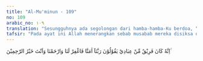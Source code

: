 ```yaml
---
title: "Al-Mu'minun - 109"
no: 109
arabic_no: ١٠٩
translation: "Sesungguhnya ada segolongan dari hamba-hamba-Ku berdoa, “Ya Tuhan kami, kami telah beriman, maka ampunilah kami dan berilah kami rahmat, Engkau adalah pemberi rahmat yang terbaik.”"
tafsir: "Pada ayat ini Allah menerangkan sebab musabab mereka disiksa dan diazab, serta jawaban yang menghina atas permintaan mereka kembali ke dunia. Hinaan itu muncul karena mereka menghina hamba-hamba Allah yang telah beriman, seperti Bilal, Khabbab, shuhaib dan orang-orang mukmin yang lemah lainnya, selalu mendekatkan diri kepada Allah, menegaskan ikrar dan pengakuan keimanan mereka kepada-Nya, membenar-kan para rasul yang telah diutus-Nya, senantiasa meminta ampunan dan memohon rahmat kepada-Nya karena Dialah pemberi rahmat yang sebaik-baiknya. Orang-orang kafir menghadapi orang-orang mukmin itu dengan sikap mengejek, menertawakan, dan menghina. Ayat ini juga menerangkan bahwa kesibukan orang-orang kafir itu mereka mengejek dan menertawakan orang-orang mukmin, membuat mereka lupa mengingat Allah. Sejalan dengan ayat ini, Allah berfirman:\n\nSesungguhnya orang-orang yang berdosa, adalah mereka yang dahulu menertawakan orang-orang yang beriman. Dan apabila mereka (orang-orang yang beriman) melintas di hadapan mereka, mereka saling mengedip-ngedipkan matanya, dan apabila kembali kepada kaumnya, mereka kembali dengan gembira ria. Dan apabila mereka melihat (orang-orang mukmin), mereka mengatakan, \"Sesungguhnya mereka benar-benar orang-orang sesat,\" padahal (orang-orang yang berdosa itu), mereka tidak diutus sebagai penjaga (orang-orang mukmin). (al-Muthaffifin/83: 29-33)"
---
```

اِنَّهٗ كَانَ فَرِيْقٌ مِّنْ عِبَادِيْ يَقُوْلُوْنَ رَبَّنَآ اٰمَنَّا فَاغْفِرْ لَنَا وَارْحَمْنَا وَاَنْتَ خَيْرُ الرّٰحِمِيْنَ ۚ
